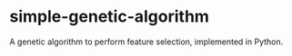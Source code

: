 # simple-genetic-algorithm
A genetic algorithm to perform feature selection, implemented in Python.
